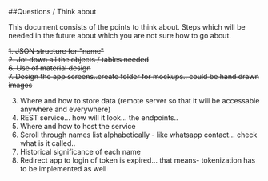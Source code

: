 ##Questions / Think about

This document consists of the points to think about. Steps which will be needed in the future about which you are not sure how to go about.

~~1. JSON structure for "name"~~  
~~2. Jot down all the objects / tables needed~~   
~~6. Use of material design~~   
~~7. Design the app screens..create folder for mockups.. could be hand drawn images~~   

3. Where and how to store data (remote server so that it will be accessable anywhere and everywhere)
4. REST service... how will it look... the endpoints..
5. Where and how to host the service
8. Scroll through names list alphabetically - like whatsapp contact... check what is it called..
9. Historical significance of each name
10. Redirect app to login of token is expired... that means- tokenization has to be implemented as well
